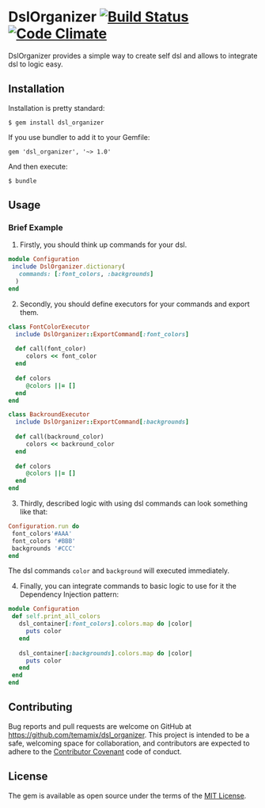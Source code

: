 # DslOrganizer [![Build Status](https://travis-ci.com/TemaMix/dsl_organizer.svg?branch=master)](https://travis-ci.com/TemaMix/dsl_organizer) [![Code Climate](https://codeclimate.com/github/TemaMix/dsl_organizer.svg)](https://codeclimate.com/github/TemaMix/dsl_organizer) 

DslOrganizer provides a simple way to create self dsl and allows to integrate dsl to logic easy.

## Installation

Installation is pretty standard:

```
$ gem install dsl_organizer
```

If you use bundler to add it to your Gemfile:
```
gem 'dsl_organizer', '~> 1.0'
```

And then execute:

    $ bundle


## Usage
### Brief Example
1. Firstly, you should think up commands for your dsl.
```ruby
module Configuration
 include DslOrganizer.dictionary(
   commands: [:font_colors, :backgrounds]
  )
end
```
2. Secondly, you should define executors for your commands and export them.
```ruby
class FontColorExecutor
  include DslOrganizer::ExportCommand[:font_colors]
  
  def call(font_color)
     colors << font_color
  end
  
  def colors
     @colors ||= []
  end
end

class BackroundExecutor
  include DslOrganizer::ExportCommand[:backgrounds]
  
  def call(backround_color)
     colors << backround_color
  end
  
  def colors
     @colors ||= []
  end
end
```
3. Thirdly, described logic with using dsl commands can look something like that: 
 ```ruby
Configuration.run do
  font_colors'#AAA'
  font_colors '#BBB'
  backgrounds '#CCC'
end
 ```
 The dsl commands `color` and `background` will executed immediately.

4. Finally, you can integrate commands to basic logic to use for it the Dependency Injection pattern:
 ```ruby
module Configuration
  def self.print_all_colors
    dsl_container[:font_colors].colors.map do |color|
      puts color
    end
    
    dsl_container[:backgrounds].colors.map do |color|
      puts color
    end
  end
end
 ```
 
## Contributing

Bug reports and pull requests are welcome on GitHub at https://github.com/temamix/dsl_organizer. This project is intended to be a safe, welcoming space for collaboration, and contributors are expected to adhere to the [Contributor Covenant](http://contributor-covenant.org) code of conduct.

## License

The gem is available as open source under the terms of the [MIT License](https://opensource.org/licenses/MIT).
